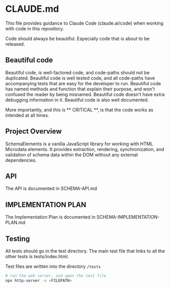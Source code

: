# CLAUDE.md

This file provides guidance to Claude Code (claude.ai/code) when working with code in this repository.

Code should always be beautiful. Especially code that is about to be released.

## Beautiful code

Beautiful code, is well-factored code, and code-paths should not be duplicated.
Beautiful code is well tested code, and all code-paths have accompanying tests that are easy for the developer to run.
Beautiful code has named methods and function that explain their purpose, and won't confused the reader by being misnamed.
Beautiful code doesn't have extra debugging information in it.
Beautiful code is also well documented.

More importantly, and this is ** CRITICAL **, is that the code works as intended at all times.

## Project Overview

SchemaElements is a vanilla JavaScript library for working with HTML Microdata elements. It provides extraction, rendering, synchronization, and validation of schema data within the DOM without any external dependencies.

## API

The API is documented in SCHEMA-API.md

## IMPLEMENTATION PLAN
 
The Implementation Plan is documented in SCHEMA-IMPLEMENTATION-PLAN.md

## Testing

All tests should go in the test directory. The main test file that links to
all the other tests is tests/index.html.

Test files are written into the directory `/tests`

```bash
# run the web server, and open the test file
npx http-server -o <FILEPATH>
```

